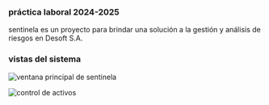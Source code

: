 ### práctica laboral 2024-2025
sentinela es un proyecto para brindar una solución a la gestión y análisis de riesgos en Desoft S.A.

### vistas del sistema

![ventana principal de sentinela](.imag/dashboard)

![control de activos](./imag/activo)

